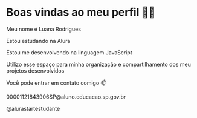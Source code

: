 <h1>Boas vindas ao meu perfil 💙💙</h1>
<p>Meu nome é Luana Rodrigues</p>
<p>Estou estudando na Alura</p>
<p>Estou me desenvolvendo na linguagem JavaScript</p>
<p>Utilizo esse espaço para minha organização e compartilhamento dos meu projetos desenvolvidos</p>
<p>Você pode entrar em contato comigo 📫</p>
<p>00001121843906SP@aluno.educacao.sp.gov.br</p>
<p>@alurastartestudante</p>

